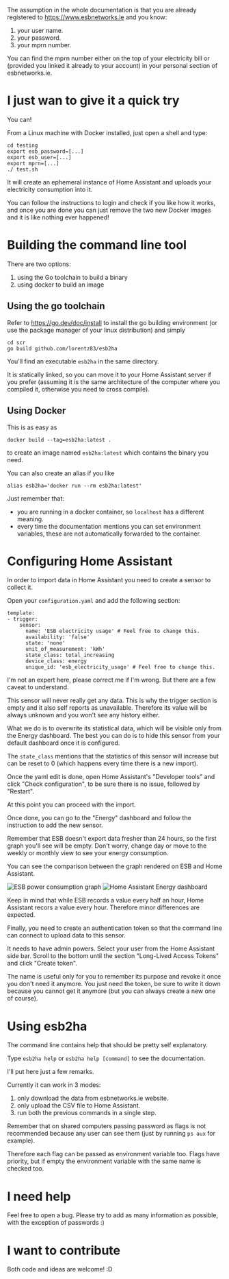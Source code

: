 The assumption in the whole documentation is that you are already
registered to https://www.esbnetworks.ie and you know:

  1. your user name.
  2. your password.
  3. your mprn number.

You can find the mprn number either on the top of your electricity
bill or (provided you linked it already to your account) in your
personal section of esbnetworks.ie.

# I just wan to give it a quick try

You can!

From a Linux machine with Docker installed, just open a shell and
type:

```
cd testing
export esb_password=[...]
export esb_user=[...]
export mprn=[...]
./ test.sh
```

It will create an ephemeral instance of Home Assistant and uploads
your electricity consumption into it.

You can follow the instructions to login and check if you like how it
works, and once you are done you can just remove the two new Docker
images and it is like nothing ever happened!

# Building the command line tool

There are two options:
  1. using the Go toolchain to build a binary
  2. using docker to build an image

## Using the go toolchain

Refer to https://go.dev/doc/install to install the go building
environment (or use the package manager of your linux distribution)
and simply

```
cd scr
go build github.com/lorentz83/esb2ha
```

You'll find an executable `esb2ha` in the same directory.

It is statically linked, so you can move it to your Home Assistant
server if you prefer (assuming it is the same architecture of the
computer where you compiled it, otherwise you need to cross compile).

## Using Docker

This is as easy as

```
docker build --tag=esb2ha:latest .
```

to create an image named `esb2ha:latest` which contains the binary you
need.

You can also create an alias if you like
```
alias esb2ha='docker run --rm esb2ha:latest'
```

Just remember that:

  - you are running in a docker container, so `localhost` has a
    different meaning.
  - every time the documentation mentions you can set environment
    variables, these are not automatically forwarded to the container.

# Configuring Home Assistant

In order to import data in Home Assistant you need to create a sensor
to collect it.

Open your `configuration.yaml` and add the following section:

```
template:
- trigger:
    sensor:
      name: 'ESB electricity usage' # Feel free to change this.
      availability: 'false'
      state: 'none'
      unit_of_measurement: 'kWh'
      state_class: total_increasing
      device_class: energy
      unique_id: 'esb_electricity_usage' # Feel free to change this.
```

I'm not an expert here, please correct me if I'm wrong. But there are
a few caveat to understand.

This sensor will never really get any data. This is why the trigger
section is empty and it also self reports as unavailable.
Therefore its value will be always unknown and you won't see any
history either.

What we do is to overwrite its statistical data, which will be visible
only from the Energy dashboard.
The best you can do is to hide this sensor from your default dashboard
once it is configured.

The `state_class` mentions that the statistics of this sensor will
increase but can be reset to 0 (which happens every time there is a
new import).

Once the yaml edit is done, open Home Assistant's "Developer tools"
and click "Check configuration", to be sure there is no issue,
followed by "Restart".

At this point you can proceed with the import.

Once done, you can go to the "Energy" dashboard and follow the
instruction to add the new sensor.

Remember that ESB doesn't export data fresher than 24 hours, so the
first graph you'll see will be empty. Don't worry, change day or move
to the weekly or monthly view to see your energy consumption.

You can see the comparison between the graph rendered on ESB and Home
Assistant.

![ESB power consumption graph](esb.png)
![Home Assistant Energy dashboard](home-assistant-energy.png)

Keep in mind that while ESB records a value every half an hour, Home
Assistant recors a value every hour. Therefore minor differences are
expected.

Finally, you need to create an authentication token so that the
command line can connect to upload data to this sensor.

It needs to have admin powers. Select your user from the Home
Assistant side bar. Scroll to the bottom until the section "Long-Lived
Access Tokens" and click "Create token".

The name is useful only for you to remember its purpose and revoke it
once you don't need it anymore. You just need the token, be sure to
write it down because you cannot get it anymore (but you can always
create a new one of course).

# Using esb2ha

The command line contains help that should be pretty self explanatory.

Type `esb2ha help` or `esb2ha help [command]` to see the documentation.

I'll put here just a few remarks.

Currently it can work in 3 modes:

  1. only download the data from esbnetworks.ie website.
  2. only upload the CSV file to Home Assistant.
  3. run both the previous commands in a single step.

Remember that on shared computers passing password as flags is not
recommended because any user can see them (just by running `ps aux`
for example).

Therefore each flag can be passed as environment variable too. Flags
have priority, but if empty the environment variable with the same
name is checked too.

# I need help

Feel free to open a bug. Please try to add as many information as
possible, with the exception of passwords :)

# I want to contribute

Both code and ideas are welcome! :D
